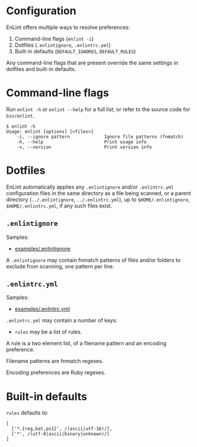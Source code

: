 # Configuration

EnLint offers multiple ways to resolve preferences:

1. Command-line flags (`enlint -i`)
2. Dotfiles (`.enlintignore`, `.enlintrc.yml`)
3. Built-in defaults (`DEFAULT_IGNORES`, `DEFAULT_RULES`)

Any command-line flags that are present override the same settings in dotfiles and built-in defaults.

# Command-line flags

Run `enlint -h` or `enlint --help` for a full list, or refer to the source code for `bin/enlint`.

```
$ enlint -h
Usage: enlint [options] [<files>]
    -i, --ignore pattern             Ignore file patterns (fnmatch)
    -h, --help                       Print usage info
    -v, --version                    Print version info
```

# Dotfiles

EnLint automatically applies any `.enlintignore` and/or `.enlintrc.yml` configuration files in the same directory as a file being scanned, or a parent directory (`../.enlintignore`, `../.enlintrc.yml`), up to `$HOME/.enlintignore`, `$HOME/.enlintrc.yml`, if any such files exist.

## `.enlintignore`

Samples:

* [examples/.enlintignore](https://github.com/mcandre/enlint/blob/master/examples/www-arabic/.enlintignore)

A `.enlintignore` may contain fnmatch patterns of files and/or folders to exclude from scanning, one pattern per line.

## `.enlintrc.yml`

Samples:

* [examples/.enlintrc.yml](https://github.com/mcandre/enlint/blob/master/examples/.enlintrc.yml)

`.enlintrc.yml` may contain a number of keys:

* `rules` may be a list of rules.

A rule is a two element list, of a filename pattern and an encoding preference.

Filename patterns are fnmatch regexes.

Encoding preferences are Ruby regexes.

# Built-in defaults

`rules` defaults to:

```
[
  ['*.{reg,bat,ps1}', /(ascii|utf-16)/],
  ['*', /(utf-8|ascii|binary|unknown)/]
]
```
